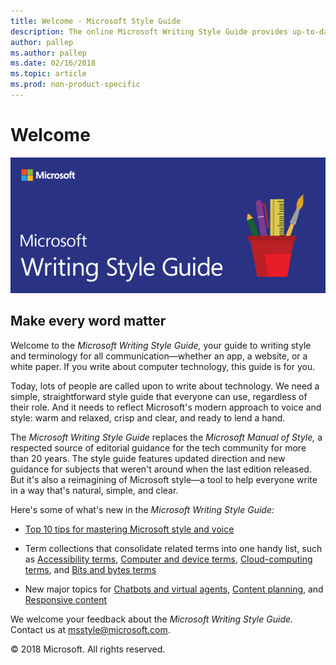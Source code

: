 ```yaml
---
title: Welcome - Microsoft Style Guide
description: The online Microsoft Writing Style Guide provides up-to-date style and terminology guidelines. It replaces the Microsoft Manual of Style.
author: pallep
ms.author: pallep
ms.date: 02/16/2018
ms.topic: article
ms.prod: non-product-specific
---
```


# Welcome

![](media/index/WritingStyleGuidebanner.png)

## Make every word matter 

Welcome to the *Microsoft Writing Style Guide,* your guide to writing
style and terminology for all communication—whether an app, a
website, or a white paper. If you write about computer technology, this guide is for you. 

Today, lots of people are called upon to write about technology. We need a simple, straightforward 
style guide that everyone can use, regardless of their role. And it needs to reflect Microsoft's modern 
approach to voice and style: warm and relaxed, crisp and clear, and ready to lend a hand.

The *Microsoft Writing Style Guide* replaces the *Microsoft Manual of Style,* a respected source of 
editorial guidance for the tech community for more than 20 years. The style guide features updated 
direction and new guidance for subjects that weren't around when the last edition released. But it's 
also a reimagining of Microsoft style—a tool to help everyone write in a way that's natural, simple, and clear. 

Here's some of what's new in the *Microsoft Writing Style Guide:*

- [Top 10 tips for mastering Microsoft style and voice](/style-guide/top-10-tips-style-voice)  

- Term collections that consolidate related terms into one handy list, such as [Accessibility terms](/style-guide/a-z-word-list-term-collections/term-collections/accessibility-terms), [Computer and device terms](/style-guide/a-z-word-list-term-collections/term-collections/computer-device-terms), [Cloud-computing terms](/style-guide/a-z-word-list-term-collections/term-collections/cloud-computing-terms), and [Bits and bytes terms](/style-guide/a-z-word-list-term-collections/term-collections/bits-bytes-terms)  

- New major topics for [Chatbots and virtual agents](/style-guide/chatbots-virtual-agents/), [Content planning](/style-guide/content-planning), and [Responsive content](/style-guide/responsive-content)  

We welcome your feedback about the *Microsoft Writing Style Guide.* Contact us at <msstyle@microsoft.com>. 

&copy; 2018 Microsoft. All rights reserved.
